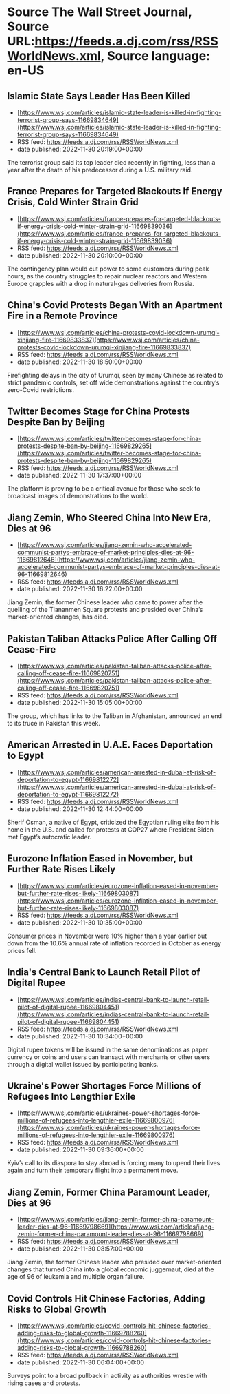 # Source The Wall Street Journal, Source URL:https://feeds.a.dj.com/rss/RSSWorldNews.xml, Source language: en-US

## Islamic State Says Leader Has Been Killed
 - [https://www.wsj.com/articles/islamic-state-leader-is-killed-in-fighting-terrorist-group-says-11669834649](https://www.wsj.com/articles/islamic-state-leader-is-killed-in-fighting-terrorist-group-says-11669834649)
 - RSS feed: https://feeds.a.dj.com/rss/RSSWorldNews.xml
 - date published: 2022-11-30 20:19:00+00:00

The terrorist group said its top leader died recently in fighting, less than a year after the death of his predecessor during a U.S. military raid.

## France Prepares for Targeted Blackouts If Energy Crisis, Cold Winter Strain Grid
 - [https://www.wsj.com/articles/france-prepares-for-targeted-blackouts-if-energy-crisis-cold-winter-strain-grid-11669839036](https://www.wsj.com/articles/france-prepares-for-targeted-blackouts-if-energy-crisis-cold-winter-strain-grid-11669839036)
 - RSS feed: https://feeds.a.dj.com/rss/RSSWorldNews.xml
 - date published: 2022-11-30 20:10:00+00:00

The contingency plan would cut power to some customers during peak hours, as the country struggles to repair nuclear reactors and Western Europe grapples with a drop in natural-gas deliveries from Russia.

## China's Covid Protests Began With an Apartment Fire in a Remote Province
 - [https://www.wsj.com/articles/china-protests-covid-lockdown-urumqi-xinjiang-fire-11669833837](https://www.wsj.com/articles/china-protests-covid-lockdown-urumqi-xinjiang-fire-11669833837)
 - RSS feed: https://feeds.a.dj.com/rss/RSSWorldNews.xml
 - date published: 2022-11-30 18:50:00+00:00

Firefighting delays in the city of Urumqi, seen by many Chinese as related to strict pandemic controls, set off wide demonstrations against the country’s zero-Covid restrictions.

## Twitter Becomes Stage for China Protests Despite Ban by Beijing
 - [https://www.wsj.com/articles/twitter-becomes-stage-for-china-protests-despite-ban-by-beijing-11669829265](https://www.wsj.com/articles/twitter-becomes-stage-for-china-protests-despite-ban-by-beijing-11669829265)
 - RSS feed: https://feeds.a.dj.com/rss/RSSWorldNews.xml
 - date published: 2022-11-30 17:37:00+00:00

The platform is proving to be a critical avenue for those who seek to broadcast images of demonstrations to the world.

## Jiang Zemin, Who Steered China Into New Era, Dies at 96
 - [https://www.wsj.com/articles/jiang-zemin-who-accelerated-communist-partys-embrace-of-market-principles-dies-at-96-11669812646](https://www.wsj.com/articles/jiang-zemin-who-accelerated-communist-partys-embrace-of-market-principles-dies-at-96-11669812646)
 - RSS feed: https://feeds.a.dj.com/rss/RSSWorldNews.xml
 - date published: 2022-11-30 16:22:00+00:00

Jiang Zemin, the former Chinese leader who came to power after the quelling of the Tiananmen Square protests and presided over China’s market-oriented changes, has died.

## Pakistan Taliban Attacks Police After Calling Off Cease-Fire
 - [https://www.wsj.com/articles/pakistan-taliban-attacks-police-after-calling-off-cease-fire-11669820751](https://www.wsj.com/articles/pakistan-taliban-attacks-police-after-calling-off-cease-fire-11669820751)
 - RSS feed: https://feeds.a.dj.com/rss/RSSWorldNews.xml
 - date published: 2022-11-30 15:05:00+00:00

The group, which has links to the Taliban in Afghanistan, announced an end to its truce in Pakistan this week.

## American Arrested in U.A.E. Faces Deportation to Egypt
 - [https://www.wsj.com/articles/american-arrested-in-dubai-at-risk-of-deportation-to-egypt-11669812272](https://www.wsj.com/articles/american-arrested-in-dubai-at-risk-of-deportation-to-egypt-11669812272)
 - RSS feed: https://feeds.a.dj.com/rss/RSSWorldNews.xml
 - date published: 2022-11-30 12:44:00+00:00

Sherif Osman, a native of Egypt, criticized the Egyptian ruling elite from his home in the U.S. and called for protests at COP27 where President Biden met Egypt’s autocratic leader.

## Eurozone Inflation Eased in November, but Further Rate Rises Likely
 - [https://www.wsj.com/articles/eurozone-inflation-eased-in-november-but-further-rate-rises-likely-11669803087](https://www.wsj.com/articles/eurozone-inflation-eased-in-november-but-further-rate-rises-likely-11669803087)
 - RSS feed: https://feeds.a.dj.com/rss/RSSWorldNews.xml
 - date published: 2022-11-30 10:35:00+00:00

Consumer prices in November were 10% higher than a year earlier but down from the 10.6% annual rate of inflation recorded in October as energy prices fell.

## India's Central Bank to Launch Retail Pilot of Digital Rupee
 - [https://www.wsj.com/articles/indias-central-bank-to-launch-retail-pilot-of-digital-rupee-11669804451](https://www.wsj.com/articles/indias-central-bank-to-launch-retail-pilot-of-digital-rupee-11669804451)
 - RSS feed: https://feeds.a.dj.com/rss/RSSWorldNews.xml
 - date published: 2022-11-30 10:34:00+00:00

Digital rupee tokens will be issued in the same denominations as paper currency or coins and users can transact with merchants or other users through a digital wallet issued by participating banks.

## Ukraine's Power Shortages Force Millions of Refugees Into Lengthier Exile
 - [https://www.wsj.com/articles/ukraines-power-shortages-force-millions-of-refugees-into-lengthier-exile-11669800976](https://www.wsj.com/articles/ukraines-power-shortages-force-millions-of-refugees-into-lengthier-exile-11669800976)
 - RSS feed: https://feeds.a.dj.com/rss/RSSWorldNews.xml
 - date published: 2022-11-30 09:36:00+00:00

Kyiv’s call to its diaspora to stay abroad is forcing many to upend their lives again and turn their temporary flight into a permanent move.

## Jiang Zemin, Former China Paramount Leader, Dies at 96
 - [https://www.wsj.com/articles/jiang-zemin-former-china-paramount-leader-dies-at-96-11669798669](https://www.wsj.com/articles/jiang-zemin-former-china-paramount-leader-dies-at-96-11669798669)
 - RSS feed: https://feeds.a.dj.com/rss/RSSWorldNews.xml
 - date published: 2022-11-30 08:57:00+00:00

Jiang Zemin, the former Chinese leader who presided over market-oriented changes that turned China into a global economic juggernaut, died at the age of 96 of leukemia and multiple organ failure.

## Covid Controls Hit Chinese Factories, Adding Risks to Global Growth
 - [https://www.wsj.com/articles/covid-controls-hit-chinese-factories-adding-risks-to-global-growth-11669788260](https://www.wsj.com/articles/covid-controls-hit-chinese-factories-adding-risks-to-global-growth-11669788260)
 - RSS feed: https://feeds.a.dj.com/rss/RSSWorldNews.xml
 - date published: 2022-11-30 06:04:00+00:00

Surveys point to a broad pullback in activity as authorities wrestle with rising cases and protests.
